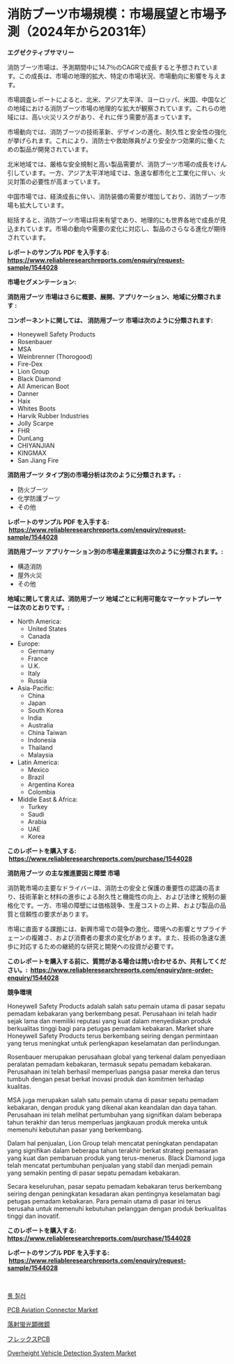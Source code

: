 <p><h1>消防ブーツ市場規模：市場展望と市場予測（2024年から2031年）</h1></p><p><strong>エグゼクティブサマリー</strong></p>
<p><p>消防ブーツ市場は、予測期間中に14.7％のCAGRで成長すると予想されています。この成長は、市場の地理的拡大、特定の市場状況、市場動向に影響を与えます。</p><p>市場調査レポートによると、北米、アジア太平洋、ヨーロッパ、米国、中国などの地域における消防ブーツ市場の地理的な拡大が観察されています。これらの地域には、高い火災リスクがあり、それに伴う需要が高まっています。</p><p>市場動向では、消防ブーツの技術革新、デザインの進化、耐久性と安全性の強化が挙げられます。これにより、消防士や救助隊員がより安全かつ効果的に働くための製品が開発されています。</p><p>北米地域では、厳格な安全規制と高い製品需要が、消防ブーツ市場の成長をけん引しています。一方、アジア太平洋地域では、急速な都市化と工業化に伴い、火災対策の必要性が高まっています。</p><p>中国市場では、経済成長に伴い、消防装備の需要が増加しており、消防ブーツ市場も拡大しています。</p><p>総括すると、消防ブーツ市場は将来有望であり、地理的にも世界各地で成長が見込まれています。市場の動向や需要の変化に対応し、製品のさらなる進化が期待されています。</p></p>
<p><strong>レポートのサンプル PDF を入手する: <a href="https://www.reliableresearchreports.com/enquiry/request-sample/1544028">https://www.reliableresearchreports.com/enquiry/request-sample/1544028</a></strong></p>
<p><strong>市場セグメンテーション:</strong></p>
<p><strong> 消防用ブーツ 市場はさらに概要、展開、アプリケーション、地域に分類されます :</strong></p>
<p><strong>コンポーネントに関しては、 消防用ブーツ 市場は次のように分類されます: &nbsp;</strong></p>
<p><ul><li>Honeywell Safety Products</li><li>Rosenbauer</li><li>MSA</li><li>Weinbrenner (Thorogood)</li><li>Fire-Dex</li><li>Lion Group</li><li>Black Diamond</li><li>All American Boot</li><li>Danner</li><li>Haix</li><li>Whites Boots</li><li>Harvik Rubber Industries</li><li>Jolly Scarpe</li><li>FHR</li><li>DunLang</li><li>CHIYANJIAN</li><li>KINGMAX</li><li>San Jiang Fire</li></ul></p>
<p><strong> 消防用ブーツ タイプ別の市場分析は次のように分類されます。:</strong></p>
<p><ul><li>防火ブーツ</li><li>化学防護ブーツ</li><li>その他</li></ul></p>
<p><strong>レポートのサンプル PDF を入手する: &nbsp;<a href="https://www.reliableresearchreports.com/enquiry/request-sample/1544028">https://www.reliableresearchreports.com/enquiry/request-sample/1544028</a></strong></p>
<p><strong> 消防用ブーツ アプリケーション別の市場産業調査は次のように分類されます。:</strong></p>
<p><ul><li>構造消防</li><li>屋外火災</li><li>その他</li></ul></p>
<p><strong>地域に関して言えば、消防用ブーツ 地域ごとに利用可能なマーケットプレーヤーは次のとおりです。:</strong></p>
<p><ul>
    <li>
        North America:
        <ul>
            <li>United States</li>
            <li>Canada</li>
        </ul>
    </li>
    <li>
        Europe:
        <ul>
            <li>Germany</li>
            <li>France</li>
            <li>U.K.</li>
            <li>Italy</li>
            <li>Russia</li>
        </ul>
    </li>
    <li>
        Asia-Pacific:
        <ul>
            <li>China</li>
            <li>Japan</li>
            <li>South Korea</li>
            <li>India</li>
            <li>Australia</li>
            <li>China Taiwan</li>
            <li>Indonesia</li>
            <li>Thailand</li>
            <li>Malaysia</li>
        </ul>
    </li>
    <li>
        Latin America:
        <ul>
            <li>Mexico</li>
            <li>Brazil</li>
            <li>Argentina Korea</li>
            <li>Colombia</li>
        </ul>
    </li>
    <li>
        Middle East & Africa:
        <ul>
            <li>Turkey</li>
            <li>Saudi</li>
            <li>Arabia</li>
            <li>UAE</li>
            <li>Korea</li>
        </ul>
    </li>
    </ul></p>
<p><strong>このレポートを購入する: &nbsp;<a href="https://www.reliableresearchreports.com/purchase/1544028">https://www.reliableresearchreports.com/purchase/1544028</a></strong></p>
<p><strong>消防用ブーツ の主な推進要因と障壁 市場</strong></p>
<p><p>消防靴市場の主要なドライバーは、消防士の安全と保護の重要性の認識の高まり、技術革新と材料の進歩による耐久性と機能性の向上、および法律と規制の厳格化です。一方、市場の障壁には価格競争、生産コストの上昇、および製品の品質と信頼性の要求があります。</p><p>市場に直面する課題には、新興市場での競争の激化、環境への影響とサプライチェーンの複雑さ、および消費者の要求の変化があります。また、技術の急速な進歩に対応するための継続的な研究と開発への投資が必要です。</p></p>
<p><strong>このレポートを購入する前に、質問がある場合は問い合わせるか、共有してください。:&nbsp; <a href="https://www.reliableresearchreports.com/enquiry/pre-order-enquiry/1544028">https://www.reliableresearchreports.com/enquiry/pre-order-enquiry/1544028</a></strong></p>
<p><strong>競争環境</strong></p>
<p><p>Honeywell Safety Products adalah salah satu pemain utama di pasar sepatu pemadam kebakaran yang berkembang pesat. Perusahaan ini telah hadir sejak lama dan memiliki reputasi yang kuat dalam menyediakan produk berkualitas tinggi bagi para petugas pemadam kebakaran. Market share Honeywell Safety Products terus berkembang seiring dengan permintaan yang terus meningkat untuk perlengkapan keselamatan dan perlindungan.</p><p>Rosenbauer merupakan perusahaan global yang terkenal dalam penyediaan peralatan pemadam kebakaran, termasuk sepatu pemadam kebakaran. Perusahaan ini telah berhasil memperluas pangsa pasar mereka dan terus tumbuh dengan pesat berkat inovasi produk dan komitmen terhadap kualitas.</p><p>MSA juga merupakan salah satu pemain utama di pasar sepatu pemadam kebakaran, dengan produk yang dikenal akan keandalan dan daya tahan. Perusahaan ini telah melihat pertumbuhan yang signifikan dalam beberapa tahun terakhir dan terus memperluas jangkauan produk mereka untuk memenuhi kebutuhan pasar yang berkembang.</p><p>Dalam hal penjualan, Lion Group telah mencatat peningkatan pendapatan yang signifikan dalam beberapa tahun terakhir berkat strategi pemasaran yang kuat dan pembaruan produk yang terus-menerus. Black Diamond juga telah mencatat pertumbuhan penjualan yang stabil dan menjadi pemain yang semakin penting di pasar sepatu pemadam kebakaran.</p><p>Secara keseluruhan, pasar sepatu pemadam kebakaran terus berkembang seiring dengan peningkatan kesadaran akan pentingnya keselamatan bagi petugas pemadam kebakaran. Para pemain utama di pasar ini terus berusaha untuk memenuhi kebutuhan pelanggan dengan produk berkualitas tinggi dan inovatif.</p></p>
<p><strong>このレポートを購入する: &nbsp; <a href="https://www.reliableresearchreports.com/purchase/1544028">https://www.reliableresearchreports.com/purchase/1544028</a></strong></p>
<p><strong>レポートのサンプル PDF を入手する: &nbsp;<a href="https://www.reliableresearchreports.com/enquiry/request-sample/1544028">https://www.reliableresearchreports.com/enquiry/request-sample/1544028</a></strong><strong></strong></p>
<p>&nbsp;</p>
<p><p><a href="https://github.com/vsnao330707/Market-Research-Report-List-1/blob/main/921889912251.md">풀 칠러</a></p><p><a href="https://github.com/arionmp/Market-Research-Report-List-2/blob/main/pcb-aviation-connector-market.md">PCB Aviation Connector Market</a></p><p><a href="https://github.com/schmahlson/Market-Research-Report-List-1/blob/main/456980113399.md">落射蛍光顕微鏡</a></p><p><a href="https://github.com/zjkmgcs938405/Market-Research-Report-List-1/blob/main/327372813396.md">フレックスPCB</a></p><p><a href="https://issuu.com/reportprime-2/docs/overheight-vehicle-detection-system-market-size-20">Overheight Vehicle Detection System Market</a></p></p>
